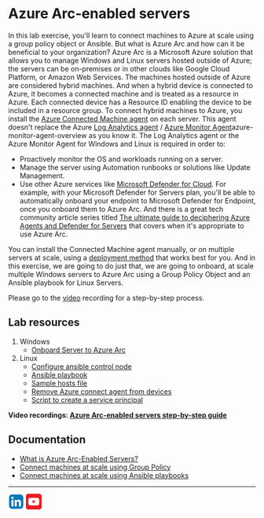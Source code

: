 # Azure Arc-enabled servers

In this lab exercise, you'll learn to connect machines to Azure at scale using a group policy object or Ansible. But what is Azure Arc and how can it be beneficial to your organization? Azure Arc is a Microsoft Azure solution that allows you to manage Windows and Linux servers hosted outside of Azure; the servers can be on-premises or in other clouds like Google Cloud Platform, or Amazon Web Services. The machines hosted outside of Azure are considered hybrid machines. And when a hybrid device is connected to Azure, it becomes a connected machine and is treated as a resource in Azure. Each connected device has a Resource ID enabling the device to be included in a resource group.
To connect hybrid machines to Azure, you install the [Azure Connected Machine agent](https://learn.microsoft.com/en-us/azure/azure-arc/servers/agent-overview) on each server. This agent doesn't replace the Azure [Log Analytics agent](https://learn.microsoft.com/en-us/azure/azure-monitor/agents/log-analytics-agent) / [Azure Monitor Agent](https://learn.microsoft.com/en-us/azure/azure-monitor/agents/)azure-monitor-agent-overview as you know it. The Log Analytics agent or the Azure Monitor Agent for Windows and Linux is required in order to:

- Proactively monitor the OS and workloads running on a server.
- Manage the server using Automation runbooks or solutions like Update Management.
- Use other Azure services like [Microsoft Defender for Cloud](https://learn.microsoft.com/en-us/azure/security-center/security-center-introduction). For example, with your Microsoft Defender for Servers plan, you'll be able to automatically onboard your endpoint to Microsoft Defender for Endpoint, once you onboard them to Azure Arc. And there is a great tech community article series titled [The ultimate guide to deciphering Azure Agents and Defender for Servers](https://techcommunity.microsoft.com/t5/fasttrack-for-azure/the-ultimate-guide-to-deciphering-azure-agents-defender-for/ba-p/4110383) that covers when it's appropriate to use Azure Arc.

You can install the Connected Machine agent manually, or on multiple servers at scale, using a [deployment method](https://learn.microsoft.com/en-us/azure/azure-arc/servers/deployment-options) that works best for you.
And in this exercise, we are going to do just that, we are going to onboard, at scale multiple Windows servers to Azure Arc using a Group Policy Object and an Ansible playbook for Linux Servers.

Please go to the [video](https://www.youtube.com/playlist?list=PLDI76x8X-DfY7qkJGn1iob52F2Nh0mO5t) recording for a step-by-step process.

## Lab resources

1. Windows
    - [Onboard Server to Azure Arc](/AzureArc/Windows/New-AzLabArcServer.ps1)
2. Linux
    - [Configure ansible control node](/AzureArc/Linux/Ansible/config_control_node.sh)
    - [Ansible playbook](/AzureArc/Linux/Ansible/config_azurearc.yml)
    - [Sample hosts file](/AzureArc/Linux/Ansible/hosts)
    - [Remove Azure connect agent from devices](/AzureArc/Linux/Ansible/remove_azurearc.yml)
    - [Script to create a service principal](/AzureArc/Linux/PSScripts/create_service_principal.ps1)

**Video recordings: [Azure Arc-enabled servers step-by-step guide](https://www.youtube.com/playlist?list=PLDI76x8X-DfY7qkJGn1iob52F2Nh0mO5t)**

## Documentation

- [What is Azure Arc-Enabled Servers?](https://learn.microsoft.com/en-us/azure/azure-arc/servers/overview)
- [Connect machines at scale using Group Policy](https://learn.microsoft.com/en-us/azure/azure-arc/servers/onboard-group-policy-powershell)
- [Connect machines at scale using Ansible playbooks](https://learn.microsoft.com/en-us/azure/azure-arc/servers/onboard-ansible-playbooks)

---

[![LinkeIn](./AzureArc/Images//LinkeIn.png)](https://www.linkedin.com/in/c-lessi/)
[![YouTube](./AzureArc/Images/YouTube.png)](https://www.youtube.com/playlist?list=PLDI76x8X-DfY7qkJGn1iob52F2Nh0mO5t)
